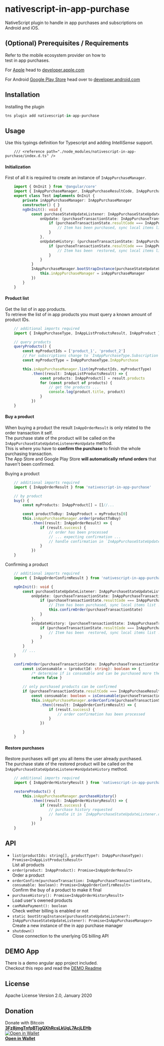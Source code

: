 # nativescript-in-app-purchase

NativeScript plugin to handle in app purchases and subscriptions on Android and iOS.

## (Optional) Prerequisites / Requirements

Refer to the mobile ecosystem provider on how to  
test in app purchases.

For [Apple](https://developer.apple.com/in-app-purchase/)
 head to [developer.apple.com](https://developer.apple.com/in-app-purchase/)

For Android [Google Play Store](https://developer.android.com/google/play/billing/billing_testing) head over to [developer.android.com](https://developer.android.com/google/play/billing/billing_testing)
## Installation

Installing the plugin

```javascript
tns plugin add nativescript-in-app-purchase
```

## Usage 

Use this typings definition for Typescript and adding _IntelliSense_ support.
```
    /// <reference path="./node_modules/nativescript-in-app-purchase/index.d.ts" />
```

#### Initialization	

First of all it is required to create an instance of `InAppPurchaseManager`.  

```typescript
    import { OnInit } from '@angular/core'
    import { InAppPurchaseManager, InAppPurchaseResultCode, InAppPurchaseStateUpdateListener, InAppPurchaseTransactionState, InAppPurchaseType } from 'nativescript-in-app-purchase'
    export class Test implements OnInit {
        private inAppPurchaseManager: InAppPurchaseManager
        constructor() { }
        ngOnInit(): void {
            const purchaseStateUpdateListener: InAppPurchaseStateUpdateListener = {
                onUpdate: (purchaseTransactionState: InAppPurchaseTransactionState): void => {
                    if (purchaseTransactionState.resultCode === InAppPurchaseResultCode.Purchased) {
                        // Item has been purchased, sync local items list ...
                    }
                },
                onUpdateHistory: (purchaseTransactionState: InAppPurchaseTransactionState): void => {
                    if (purchaseTransactionState.resultCode === InAppPurchaseResultCode.Restored) {
                        // Item has been  restored, sync local items list ...
                    }
                }
            }
            InAppPurchaseManager.bootStrapInstance(purchaseStateUpdateListener).then(inAppPurchaseManager => {
                this.inAppPurchaseManager = inAppPurchaseManager
            })
        }
    }
```

#### Product list	

Get the list of in app products.  
To retrieve the list of in app products you must query a known amount of product IDs.  

```typescript
    // additional imports required
    import { InAppPurchaseType, InAppListProductsResult, InAppProduct } from 'nativescript-in-app-purchase'

    // query products
    queryProducts() {
        const myProductIds = ['product_1', 'product_2']
        // For subscriptions change to `InAppPurchaseType.Subscription`
        const myProductType = InAppPurchaseType.InAppPurchase 

        this.inAppPurchaseManager.list(myProductIds, myProductType)
            .then((result: InAppListProductsResult) => {
                const products: InAppProduct[] = result.products
                for (const product of products) {
                    // get the products ...
                    console.log(product.title, product)
                }
            })
    }
```

#### Buy a product

When buying a product the result `InAppOrderResult` is only related to the order transaction it self.  
The purchase state of the product will be called on the `InAppPurchaseStateUpdateListener#onUpdate` method.  
This is where you have to **confirm the purchase** to finish the whole purchasing transaction.  
The App Store and Google Play Store **will automatically refund orders** that haven't been confirmed.

Buying a product   
```typescript
    // additional imports required
    import { InAppOrderResult } from 'nativescript-in-app-purchase'

    // by product
    buy() {
        const myProducts: InAppProduct[] = []//...

        const productToBuy: InAppProduct = myProducts[0]
        this.inAppPurchaseManager.order(productToBuy)
            .then((result: InAppOrderResult) => {
                if (result.success) {
                    // order has been processed
                    // ... expecting confirmation ...
                    // handle confirmation in `InAppPurchaseStateUpdateListener.onUpdate(...)`
                }
            })
    }
```

Confirming a product   
```typescript
    // additional imports required
    import { InAppOrderConfirmResult } from 'nativescript-in-app-purchase'

    ngOnInit(): void {
        const purchaseStateUpdateListener: InAppPurchaseStateUpdateListener = {
            onUpdate: (purchaseTransactionState: InAppPurchaseTransactionState): void => {
                if (purchaseTransactionState.resultCode === InAppPurchaseResultCode.Purchased) {
                    // Item has been purchased, sync local items list ...
                    this.confirmOrder(purchaseTransactionState)
                }
            },
            onUpdateHistory: (purchaseTransactionState: InAppPurchaseTransactionState): void => {
                if (purchaseTransactionState.resultCode === InAppPurchaseResultCode.Restored) {
                    // Item has been  restored, sync local items list ...
                }
            }
        }
        // ...
    }

    confirmOrder(purchaseTransactionState: InAppPurchaseTransactionState) {
        const isConsumable = (productId: string): boolean => { 
            /* determine if is consumable and can be purchased more then once */
            return false }

        // only purchased products can be confirmed
        if (purchaseTransactionState.resultCode === InAppPurchaseResultCode.Purchased) {
            const consumable: boolean = isConsumable(purchaseTransactionState.productIdentifier)
            this.inAppPurchaseManager.orderConfirm(purchaseTransactionState, consumable)
                .then((result: InAppOrderConfirmResult) => {
                    if (result.success) {
                        // order confirmation has been processed
                    }
                })

        }
    }

```

#### Restore purchases

Restore purchases will get you all items the user already purchased.   
The purchase state of the restored product will be called on the `InAppPurchaseStateUpdateListener#onUpdateHistory` method.  

```typescript
    // additional imports required
    import { InAppOrderHistoryResult } from 'nativescript-in-app-purchase'

    restoreProducts() {
        this.inAppPurchaseManager.purchaseHistory()
            .then((result: InAppOrderHistoryResult) => {
                if (result.success) {
                    // purchase history requested
                    // handle it in `InAppPurchaseStateUpdateListener.onUpdateHistory(...)`
                }
            })
    }
```

## API


- `list(productIds: string[], productType?: InAppPurchaseType): Promise<InAppListProductsResult>`  
List all products
- `order(product: InAppProduct): Promise<InAppOrderResult>`  
Order a product
- `orderConfirm(purchaseTransaction: InAppPurchaseTransactionState, consumable: boolean): Promise<InAppOrderConfirmResult>`  
Confirm the buy of a product to make it final
- `purchaseHistory(): Promise<InAppOrderHistoryResult>`  
Load user's owened products
- `canMakePayment(): boolean`  
Check wether billing is enabled or not
- `static bootStrapInstance(purchaseStateUpdateListener?: InAppPurchaseStateUpdateListener): Promise<InAppPurchaseManager>`  
Create a new instance of the in app purchase manager
- `shutdown()`  
Close connection to the unerlying OS billing API

## DEMO App

There is a demo angular app project included.   
Checkout this repo and read the [DEMO Readme](./DEMO.md)

## License

Apache License Version 2.0, January 2020

## Donation

Donate with Bitcoin   
**[3Fz8jmgTnfpBTjgQXhRcsLkUqL7AcjLEHb](bitcoin:3Fz8jmgTnfpBTjgQXhRcsLkUqL7AcjLEHb)**  
[![Open in Wallet](https://chart.apis.google.com/chart?chs=200x200&cht=qr&chld=L&chl=bitcoin%3A3Fz8jmgTnfpBTjgQXhRcsLkUqL7AcjLEHb)](bitcoin:3Fz8jmgTnfpBTjgQXhRcsLkUqL7AcjLEHb)  
**[Open in Wallet](bitcoin:3Fz8jmgTnfpBTjgQXhRcsLkUqL7AcjLEHb)**   

